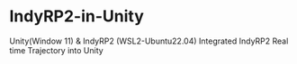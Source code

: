 # IndyRP2-in-Unity
Unity(Window 11) &amp; IndyRP2 (WSL2-Ubuntu22.04) Integrated IndyRP2 Real time Trajectory into Unity
